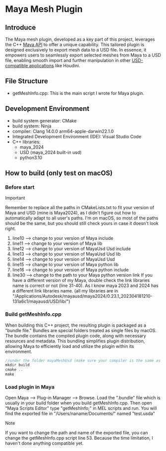 # Maya Mesh Plugin
## Introduce
The Maya mesh plugin, developed as a key part of this project, leverages the C++ [Maya API](https://help.autodesk.com/view/MAYAUL/2022/ENU/?guid=Maya_SDK_Maya_API_introduction_API_Basics_html) to offer a unique capability. This tailored plugin is designed exclusively to export mesh data to a USD file. In essence, it empowers users to seamlessly export selected meshes from Maya to a USD file, enabling smooth import and further manipulation in other [USD-compatible applications](https://github.com/Yuqian-He/USD-Rigging-Schema/tree/main/HoudiniMeshUsd) like Houdini.

## File Structure
- getMeshInfo.cpp: This is the main script I wrote for Maya plugin.

## Development Environment
- build system generator: CMake
- build system: Ninja
- compiler: Clang 14.0.0 arm64-apple-darwin22.1.0
- Integrated Development Environment (IDE): Visual Studio Code
- C++ libraries:
  - maya_2024
  - USD (maya_2024 built-in usd)
  - python3.10

## How to build (only test on macOS)
### Before start
> [!IMPORTANT]
> Remember to replace all the paths in CMakeLists.txt to fit your version of Maya and USD (mine is Maya2024), as I didn't figure out how to automatically adapt to all user's paths. I'm on macOS, so most of the paths should be the same, but you should still check yours in case it doesn't look right.

1. line10 --> change to your version of Maya include
2. line11 --> change to your version of Maya lib
3. line12 --> change to your version of MayaUsd Usd include
4. line13 --> change to your version of MayaUsd Usd lib
5. line14 --> change to your version of MayaUsd Usd
6. line15 --> change to your version of Maya python lib
7. line16 --> change to your version of Maya python include
8. line30 --> change to the path to your Maya python version link If you have a different version of my Maya, double check the link libraries name is correct or not (line 31-40). As I know maya 2023 and 2024 has a different link libraries name. (all my libraries are in "/Applications/Autodesk/mayausd/maya2024/0.23.1_202304181210-131a6c1/mayausd/USD/lib/")

### Build getMeshInfo.cpp
When building this C++ project, the resulting plugin is packaged as a "bundle file." Bundles are special folders treated as single files by macOS. The bundle contains the compiled plugin code, along with necessary resources and metadata. This bundling simplifies plugin distribution, allowing Maya to efficiently load and utilize the plugin within its environment.
```c
//under the folder mayaMeshUsd (make sure your compiler is the same as mine)
mkdir build
cmake ..
make
```

### Load plugin in Maya
Open Maya --> Plug-in Manager --> Browse. Load the ".bundle" file which is usually in your build folder when you build getMeshInfo.cpp. Then open "Maya Scripts Editor" type "getMeshInfo;" in MEL scripts and run. You will find the exported file in "/Users/naname/Documents/" named "test.usda"

> [!NOTE]
>  If you want to change the path and name of the exported file, you can change the getMeshInfo.cpp script line 53. Because the time limitation, I haven't done anything compatible yet.




  

